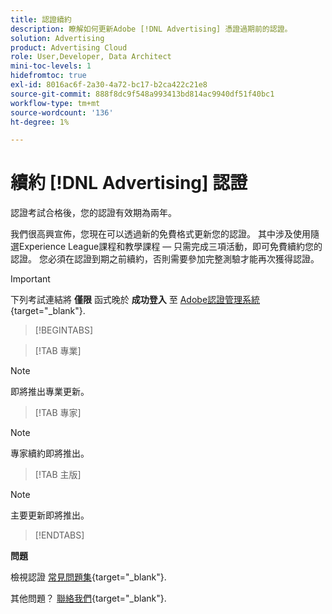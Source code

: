```yaml
---
title: 認證續約
description: 瞭解如何更新Adobe [!DNL Advertising] 憑證過期前的認證。
solution: Advertising
product: Advertising Cloud
role: User,Developer, Data Architect
mini-toc-levels: 1
hidefromtoc: true
exl-id: 8016ac6f-2a30-4a72-bc17-b2ca422c21e8
source-git-commit: 888f8dc9f548a993413bd814ac9940df51f40bc1
workflow-type: tm+mt
source-wordcount: '136'
ht-degree: 1%

---
```


# 續約 [!DNL Advertising] 認證

認證考試合格後，您的認證有效期為兩年。

我們很高興宣佈，您現在可以透過新的免費格式更新您的認證。 其中涉及使用隨選Experience League課程和教學課程 — 只需完成三項活動，即可免費續約您的認證。 您必須在認證到期之前續約，否則需要參加完整測驗才能再次獲得認證。

>[!IMPORTANT]
>
>下列考試連結將 **僅限** 函式晚於 **成功登入** 至 [Adobe認證管理系統](https://www.certmetrics.com/adobe){target="_blank"}.

>[!BEGINTABS]

>[!TAB 專業]

>[!NOTE]
>
>即將推出專業更新。

>[!TAB 專家]

>[!NOTE]
>
>專家續約即將推出。

>[!TAB 主版]

>[!NOTE]
>
>主要更新即將推出。

>[!ENDTABS]

**問題**

檢視認證 [常見問題集](https://experienceleague.adobe.com/docs/certification/certification/faq.html){target="_blank"}.

其他問題？ [聯絡我們](mailto:certif@adobe.com){target="_blank"}.
